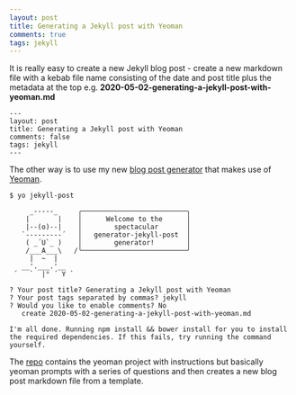 ```yaml
---
layout: post
title: Generating a Jekyll post with Yeoman
comments: true
tags: jekyll
---
```

It is really easy to create a new Jekyll blog post - create a new markdown file with a kebab file name consisting of the date and post title plus the metadata at the top e.g. __2020-05-02-generating-a-jekyll-post-with-yeoman.md__
```
---
layout: post
title: Generating a Jekyll post with Yeoman
comments: false
tags: jekyll
---
```

The other way is to use my new [blog post generator](https://github.com/eharrow/generator-jekyll-post) that makes use of [Yeoman](https://yeoman.io).

```
$ yo jekyll-post

     _-----_     ╭──────────────────────────╮
    |       |    │      Welcome to the      │
    |--(o)--|    │        spectacular       │
   `---------´   │   generator-jekyll-post  │
    ( _´U`_ )    │        generator!        │
    /___A___\   /╰──────────────────────────╯
     |  ~  |     
   __'.___.'__   
 ´   `  |° ´ Y ` 

? Your post title? Generating a Jekyll post with Yeoman
? Your post tags separated by commas? jekyll
? Would you like to enable comments? No
   create 2020-05-02-generating-a-jekyll-post-with-yeoman.md

I'm all done. Running npm install && bower install for you to install the required dependencies. If this fails, try running the command yourself.
```

The [repo](https://github.com/eharrow/generator-jekyll-post) contains the yeoman project with instructions but basically yeoman prompts with a series of questions and then creates a new blog post markdown file from a template.



